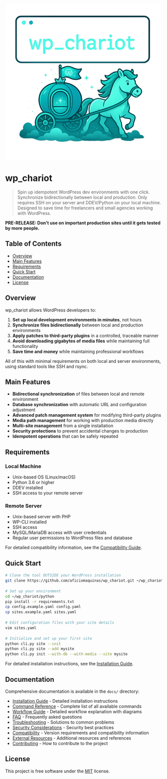 <p align="center">
  <img src="logo.png" alt="wp_chariot logo" width="500"/>
</p>

# wp_chariot

> Spin up idempotent WordPress dev environments with one click. Synchronize bidirectionally between local and production. Only requires SSH on your server and DDEV/Python on your local machine. Designed to save time for freelancers and small agencies working with WordPress.

**PRE-RELEASE: Don't use on important production sites until it gets tested by more people.**

## Table of Contents
- [Overview](#overview)
- [Main Features](#main-features)
- [Requirements](#requirements)
- [Quick Start](#quick-start)
- [Documentation](#documentation)
- [License](#license)

## Overview

wp_chariot allows WordPress developers to:

1. **Set up local development environments in minutes**, not hours
2. **Synchronize files bidirectionally** between local and production environments
3. **Apply patches to third-party plugins** in a controlled, traceable manner
4. **Avoid downloading gigabytes of media files** while maintaining full functionality
5. **Save time and money** while maintaining professional workflows

All of this with minimal requirements on both local and server environments, using standard tools like SSH and rsync.

## Main Features

- **Bidirectional synchronization** of files between local and remote environment
- **Database synchronization** with automatic URL and configuration adjustment
- **Advanced patch management system** for modifying third-party plugins
- **Media path management** for working with production media directly
- **Multi-site management** from a single installation
- **Security protections** to prevent accidental changes to production
- **Idempotent operations** that can be safely repeated

## Requirements

### Local Machine
- Unix-based OS (Linux/macOS)
- Python 3.6 or higher
- DDEV installed
- SSH access to your remote server

### Remote Server
- Unix-based server with PHP
- WP-CLI installed
- SSH access
- MySQL/MariaDB access with user credentials
- Regular user permissions to WordPress files and database

For detailed compatibility information, see the [Compatibility Guide](docs/compatibility.md).

## Quick Start

```bash
# Clone the tool OUTSIDE your WordPress installation
git clone https://github.com/aficiomaquinas/wp_chariot.git ~/wp_chariot

# Set up your environment
cd ~/wp_chariot/python
pip install -r requirements.txt
cp config.example.yaml config.yaml
cp sites.example.yaml sites.yaml

# Edit configuration files with your site details
vim sites.yaml

# Initialize and set up your first site
python cli.py site --init
python cli.py site --add mysite
python cli.py init --with-db --with-media --site mysite
```

For detailed installation instructions, see the [Installation Guide](docs/installation.md).

## Documentation

Comprehensive documentation is available in the `docs/` directory:

- [Installation Guide](docs/installation.md) - Detailed installation instructions
- [Command Reference](docs/commands-reference.md) - Complete list of all available commands
- [Workflow Guide](docs/workflow.md) - Detailed workflow explanation with diagrams
- [FAQ](docs/faq.md) - Frequently asked questions
- [Troubleshooting](docs/troubleshooting.md) - Solutions to common problems
- [Security Considerations](docs/security.md) - Security best practices
- [Compatibility](docs/compatibility.md) - Version requirements and compatibility information
- [External Resources](docs/resources.md) - Additional resources and references
- [Contributing](CONTRIBUTING.md) - How to contribute to the project

## License

This project is free software under the [MIT](LICENSE) license.
